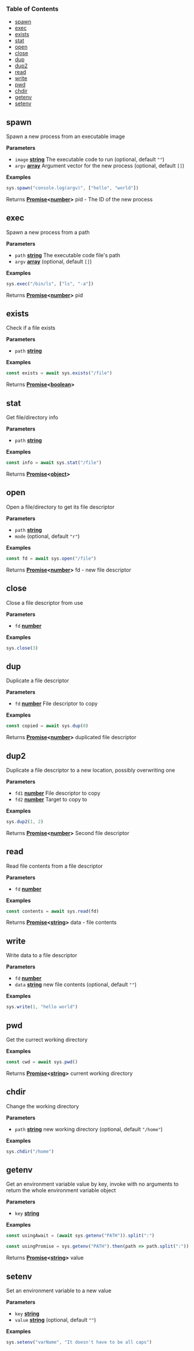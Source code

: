 <!-- Generated by documentation.js. Update this documentation by updating the source code. -->

### Table of Contents

-   [spawn](#spawn)
-   [exec](#exec)
-   [exists](#exists)
-   [stat](#stat)
-   [open](#open)
-   [close](#close)
-   [dup](#dup)
-   [dup2](#dup2)
-   [read](#read)
-   [write](#write)
-   [pwd](#pwd)
-   [chdir](#chdir)
-   [getenv](#getenv)
-   [setenv](#setenv)

## spawn

Spawn a new process from an executable image

**Parameters**

-   `image` **[string](https://developer.mozilla.org/en-US/docs/Web/JavaScript/Reference/Global_Objects/String)** The executable code to run (optional, default `""`)
-   `argv` **[array](https://developer.mozilla.org/en-US/docs/Web/JavaScript/Reference/Global_Objects/Array)** Argument vector for the new process (optional, default `[]`)

**Examples**

```javascript
sys.spawn("console.log(argv)", ["hello", "world"])
```

Returns **[Promise](https://developer.mozilla.org/en-US/docs/Web/JavaScript/Reference/Global_Objects/Promise)&lt;[number](https://developer.mozilla.org/en-US/docs/Web/JavaScript/Reference/Global_Objects/Number)>** pid - The ID of the new process

## exec

Spawn a new process from a path

**Parameters**

-   `path` **[string](https://developer.mozilla.org/en-US/docs/Web/JavaScript/Reference/Global_Objects/String)** The executable code file's path
-   `argv` **[array](https://developer.mozilla.org/en-US/docs/Web/JavaScript/Reference/Global_Objects/Array)**  (optional, default `[]`)

**Examples**

```javascript
sys.exec("/bin/ls", ["ls", "-a"])
```

Returns **[Promise](https://developer.mozilla.org/en-US/docs/Web/JavaScript/Reference/Global_Objects/Promise)&lt;[number](https://developer.mozilla.org/en-US/docs/Web/JavaScript/Reference/Global_Objects/Number)>** pid

## exists

Check if a file exists

**Parameters**

-   `path` **[string](https://developer.mozilla.org/en-US/docs/Web/JavaScript/Reference/Global_Objects/String)** 

**Examples**

```javascript
const exists = await sys.exists("/file")
```

Returns **[Promise](https://developer.mozilla.org/en-US/docs/Web/JavaScript/Reference/Global_Objects/Promise)&lt;[boolean](https://developer.mozilla.org/en-US/docs/Web/JavaScript/Reference/Global_Objects/Boolean)>** 

## stat

Get file/directory info

**Parameters**

-   `path` **[string](https://developer.mozilla.org/en-US/docs/Web/JavaScript/Reference/Global_Objects/String)** 

**Examples**

```javascript
const info = await sys.stat("/file")
```

Returns **[Promise](https://developer.mozilla.org/en-US/docs/Web/JavaScript/Reference/Global_Objects/Promise)&lt;[object](https://developer.mozilla.org/en-US/docs/Web/JavaScript/Reference/Global_Objects/Object)>** 

## open

Open a file/directory to get its file descriptor

**Parameters**

-   `path` **[string](https://developer.mozilla.org/en-US/docs/Web/JavaScript/Reference/Global_Objects/String)** 
-   `mode`   (optional, default `"r"`)

**Examples**

```javascript
const fd = await sys.open("/file")
```

Returns **[Promise](https://developer.mozilla.org/en-US/docs/Web/JavaScript/Reference/Global_Objects/Promise)&lt;[number](https://developer.mozilla.org/en-US/docs/Web/JavaScript/Reference/Global_Objects/Number)>** fd - new file descriptor

## close

Close a file descriptor from use

**Parameters**

-   `fd` **[number](https://developer.mozilla.org/en-US/docs/Web/JavaScript/Reference/Global_Objects/Number)** 

**Examples**

```javascript
sys.close(3)
```

## dup

Duplicate a file descriptor

**Parameters**

-   `fd` **[number](https://developer.mozilla.org/en-US/docs/Web/JavaScript/Reference/Global_Objects/Number)** File descriptor to copy

**Examples**

```javascript
const copied = await sys.dup(0)
```

Returns **[Promise](https://developer.mozilla.org/en-US/docs/Web/JavaScript/Reference/Global_Objects/Promise)&lt;[number](https://developer.mozilla.org/en-US/docs/Web/JavaScript/Reference/Global_Objects/Number)>** duplicated file descriptor

## dup2

Duplicate a file descriptor to a new location, possibly overwriting one

**Parameters**

-   `fd1` **[number](https://developer.mozilla.org/en-US/docs/Web/JavaScript/Reference/Global_Objects/Number)** File descriptor to copy
-   `fd2` **[number](https://developer.mozilla.org/en-US/docs/Web/JavaScript/Reference/Global_Objects/Number)** Target to copy to

**Examples**

```javascript
sys.dup2(1, 2)
```

Returns **[Promise](https://developer.mozilla.org/en-US/docs/Web/JavaScript/Reference/Global_Objects/Promise)&lt;[number](https://developer.mozilla.org/en-US/docs/Web/JavaScript/Reference/Global_Objects/Number)>** Second file descriptor

## read

Read file contents from a file descriptor

**Parameters**

-   `fd` **[number](https://developer.mozilla.org/en-US/docs/Web/JavaScript/Reference/Global_Objects/Number)** 

**Examples**

```javascript
const contents = await sys.read(fd)
```

Returns **[Promise](https://developer.mozilla.org/en-US/docs/Web/JavaScript/Reference/Global_Objects/Promise)&lt;[string](https://developer.mozilla.org/en-US/docs/Web/JavaScript/Reference/Global_Objects/String)>** data - file contents

## write

Write data to a file descriptor

**Parameters**

-   `fd` **[number](https://developer.mozilla.org/en-US/docs/Web/JavaScript/Reference/Global_Objects/Number)** 
-   `data` **[string](https://developer.mozilla.org/en-US/docs/Web/JavaScript/Reference/Global_Objects/String)** new file contents (optional, default `""`)

**Examples**

```javascript
sys.write(1, "hello world")
```

## pwd

Get the currect working directory

**Examples**

```javascript
const cwd = await sys.pwd()
```

Returns **[Promise](https://developer.mozilla.org/en-US/docs/Web/JavaScript/Reference/Global_Objects/Promise)&lt;[string](https://developer.mozilla.org/en-US/docs/Web/JavaScript/Reference/Global_Objects/String)>** current working directory

## chdir

Change the working directory

**Parameters**

-   `path` **[string](https://developer.mozilla.org/en-US/docs/Web/JavaScript/Reference/Global_Objects/String)** new working directory (optional, default `"/home"`)

**Examples**

```javascript
sys.chdir("/home")
```

## getenv

Get an environment variable value by key,
invoke with no arguments to return the whole environment variable object

**Parameters**

-   `key` **[string](https://developer.mozilla.org/en-US/docs/Web/JavaScript/Reference/Global_Objects/String)** 

**Examples**

```javascript
const usingAwait = (await sys.getenv("PATH")).split(":")
```

```javascript
const usingPromise = sys.getenv("PATH").then(path => path.split(":"))
```

Returns **[Promise](https://developer.mozilla.org/en-US/docs/Web/JavaScript/Reference/Global_Objects/Promise)&lt;[string](https://developer.mozilla.org/en-US/docs/Web/JavaScript/Reference/Global_Objects/String)>** value

## setenv

Set an environment variable to a new value

**Parameters**

-   `key` **[string](https://developer.mozilla.org/en-US/docs/Web/JavaScript/Reference/Global_Objects/String)** 
-   `value` **[string](https://developer.mozilla.org/en-US/docs/Web/JavaScript/Reference/Global_Objects/String)**  (optional, default `""`)

**Examples**

```javascript
sys.setenv("varName", "It doesn't have to be all caps")
```
